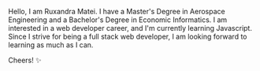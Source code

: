 Hello, I am Ruxandra Matei. I have a Master's Degree in Aerospace Engineering and a Bachelor's Degree in Economic Informatics. I am interested in a web developer career,
and I'm currently learning Javascript. Since I strive for being a full stack web developer, I am looking forward to learning as much as I can. 

Cheers! ✨
